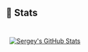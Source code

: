 ## 🥇 Stats

<br>

<a href="https://github.com/SergeyOvsyanik">
  <img align="center" style="margin:0.5rem" src="https://github-readme-stats.vercel.app/api?username=sergeyovsyanik&show_icons=true&line_height=28&count_private=true&bg_color=0F111A&title_color=FF00AA&text_color=87D3F8&icon_color=F2F27A&&hide_border=true&border_color=14B37D&border_radius=16" alt="Sergey's GitHub Stats" />
</a>

<!--
**SergeyOvsyanik/SergeyOvsyanik** is a ✨ _special_ ✨ repository because its `README.md` (this file) appears on your GitHub profile.

Here are some ideas to get you started:

- 🔭 I’m currently working on ...
- 🌱 I’m currently learning ...
- 👯 I’m looking to collaborate on ...
- 🤔 I’m looking for help with ...
- 💬 Ask me about ...
- 📫 How to reach me: ...
- 😄 Pronouns: ...
- ⚡ Fun fact: ...
-->
